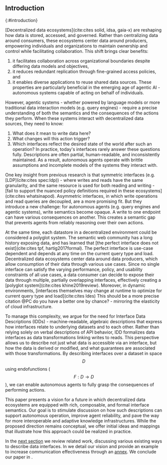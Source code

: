 ## Introduction
{:#introduction}

[Decentralized data ecosystems](cite:cites solid, idsa, gaia-x) are reshaping how data is stored, accessed, and governed.
Rather than centralizing data around consumers, these ecosystems center data around producers,
empowering individuals and organizations to maintain ownership and control while facilitating collaboration.
This shift brings clear benefits:
1. it facilitates collaboration across organizational boundaries despite differing data models and objectives,
2. it reduces redundant replication through fine-grained access policies, and
3. it enables diverse applications to reuse shared data sources.
These properties are particularly beneficial in the emerging age of agentic AI -
autonomous systems capable of acting on behalf of individuals.

However, agentic systems -
whether powered by language models or more traditional data interaction models (e.g. query engines) -
require a precise understanding of both the semantics and the consequences of the actions they perform.
When these systems interact with decentralized data sources, they need to know:
1. What does it mean to write data here?
2. What changes will this action trigger?
3. Which interfaces reflect the desired state of the world after such an operation?
In practice, today's interfaces rarely answer these questions fully.
Descriptions are often partial, human-readable, and inconsistently maintained.
As a result, 
autonomous agents operate with brittle assumptions and incomplete models of the systems they interact with.

One key insight from previous research is that symmetric interfaces (e.g. [LDP](cite:cites spec:ldp)) - 
where writes and reads have the same granularity, and the same resource is used for both reading and writing -
[fail to support the nuanced policy definitions required in these ecosystems](cite:cites whatsinapod).
Asymmetric interfaces,
in which write operations and read queries are decoupled, are a more promising fit.
But they introduce a new challenge:
for autonomous agents (e.g. query engines and agentic systems), write semantics become opaque.
A write to one endpoint can have various consequences on another.
This creates a semantic gap that prevents agents from reliably reasoning over their own actions.

At the same time, each datastore in a decentralized environment could be considered a polyglot system.
The semantic web community has a long history exposing data, and has learned that [the perfect interface does not exist](cite:cites tpf, hartig2017formal).
The perfect interface is use-case dependent and depends at any time on the current query type and load. 
Decentralized data ecosystems center data around data producers, which allow consumption of their data through various use cases.
Since no single interface can satisfy the varying performance, policy, and usability constraints of all use cases, a data consumer can decide to expose their data through multiple, partially overlapping interfaces, effectively creating a [polyglot system](cite:cites khine2019review).
Moreover, in dynamic environments,
[interfaces themselves may change at runtime to optimize for current query type and load](cite:cites ldes)
<span class="comment" data-author="JDS">This should be a more precise citation @PC do you have a better one by chance?</span> - 
mirroring the elasticity of cloud infrastructure.

To manage this complexity, we argue for the need for Interface Data Descriptions (IDDs) -
machine-readable, algebraic descriptions that express how interfaces relate to underlying datasets and to each other.
Rather than relying solely on verbal descriptions of API behavior,
IDD formalizes data interfaces as data transformations linking writes to reads.
This perspective allows us to describe not just what data is accessible via an interface,
but how the data is derived or modified, and what guarantees are associated with those transformations.
By describing interfaces over a dataset in space $$D$$ using endofunctions ($$F: D \rightarrow D$$),
we can enable autonomous agents to fully grasp the consequences of performing actions.

This paper presents a vision for a future in which decentralized data ecosystems are equipped with rich,
composable, and formal interface semantics.
Our goal is to stimulate discussion on how such descriptions can support autonomous operation,
improve agent reliability, and pave the way for more interoperable and adaptive knowledge infrastructures.
While the proposed direction remains conceptual,
we offer initial ideas and mappings that illustrate how this approach could be realized in practice.

In the [next section](#related-work) we review related work, discussing various existing ways to describe data interfaces.
In [](#vision) we detail our vision and provide an example to increase communication effectiveness through an [annex](#annex).
We conclude our paper in [](#conclusion).
